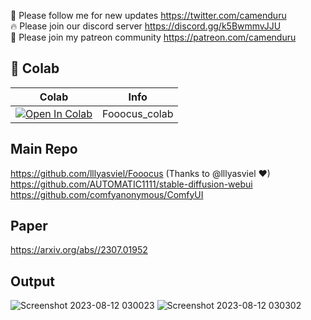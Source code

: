 🐣 Please follow me for new updates https://twitter.com/camenduru <br />
🔥 Please join our discord server https://discord.gg/k5BwmmvJJU <br />
🥳 Please join my patreon community https://patreon.com/camenduru <br />

## 🦒 Colab

| Colab | Info
| --- | --- |
[![Open In Colab](https://colab.research.google.com/assets/colab-badge.svg)](https://colab.research.google.com/github/camenduru/Fooocus-colab/blob/main/Fooocus_colab.ipynb) | Fooocus_colab

## Main Repo
https://github.com/lllyasviel/Fooocus (Thanks to @lllyasviel ❤) <br />
https://github.com/AUTOMATIC1111/stable-diffusion-webui <br />
https://github.com/comfyanonymous/ComfyUI <br />

## Paper
https://arxiv.org/abs//2307.01952

## Output
![Screenshot 2023-08-12 030023](https://github.com/camenduru/Fooocus-colab/assets/54370274/0062d2d4-883b-415d-a32f-83c004351dbe)
![Screenshot 2023-08-12 030302](https://github.com/camenduru/Fooocus-colab/assets/54370274/e2ca67b7-4299-4b18-b99f-7c169baa9d6f)
